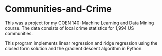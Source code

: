 # Communities-and-Crime

This was a project for my COEN 140: Machine Learning and Data Mining course.
The data consists of local crime statistics for 1,994 US communities. 

This program implements linear regression and ridge regression using the closed form solution and the gradient descent algorithm in Python.

